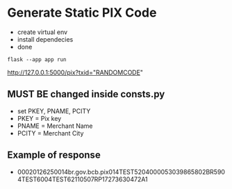 # Generate Static PIX Code
- create virtual env
- install dependecies
- done

```
flask --app app run
```

http://127.0.0.1:5000/pix?txid="RANDOMCODE"

## MUST BE changed inside consts.py
- set PKEY, PNAME, PCITY
- PKEY = Pix key
- PNAME = Merchant Name
- PCITY = Merchant City

## Example of response
- 00020126250014br.gov.bcb.pix014TEST5204000053039865802BR5904TEST6004TEST62110507RP17273630472A1